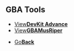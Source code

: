 ## GBA Tools

<twobutton>
<ul>
  <li><a href="./DkAdvance/">View<strong>DevKit Advance</strong></a></li>
  <li><a href="./GBAMusRiper/">View<strong>GBAMusRiper</strong></a></li>
  </ul>
  
 </twobutton>


<onebutton>
<ul>
            <li><a href="../">Go<strong>Back</strong></a></li>
          </ul>
</onebutton>

